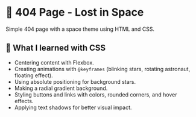 # 🚀 404 Page - Lost in Space

Simple 404 page with a space theme using HTML and CSS.

## 🎨 What I learned with CSS

- Centering content with Flexbox.  
- Creating animations with `@keyframes` (blinking stars, rotating astronaut, floating effect).  
- Using absolute positioning for background stars.  
- Making a radial gradient background.  
- Styling buttons and links with colors, rounded corners, and hover effects.  
- Applying text shadows for better visual impact.
